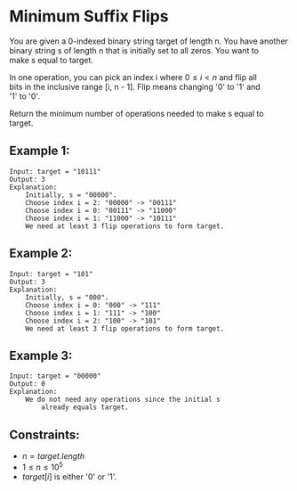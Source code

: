 # Minimum Suffix Flips

You are given a 0-indexed binary string target of length n. You have another  
binary string s of length n that is initially set to all zeros. You want to  
make s equal to target.

In one operation, you can pick an index i where $0 \le i < n$ and flip all  
bits in the inclusive range [i, n - 1]. Flip means changing '0' to '1' and  
'1' to '0'.

Return the minimum number of operations needed to make s equal to target.

 

## Example 1:

    Input: target = "10111"
    Output: 3
    Explanation: 
        Initially, s = "00000".
        Choose index i = 2: "00000" -> "00111"
        Choose index i = 0: "00111" -> "11000"
        Choose index i = 1: "11000" -> "10111"
        We need at least 3 flip operations to form target.

## Example 2:

    Input: target = "101"
    Output: 3
    Explanation: 
        Initially, s = "000".
        Choose index i = 0: "000" -> "111"
        Choose index i = 1: "111" -> "100"
        Choose index i = 2: "100" -> "101"
        We need at least 3 flip operations to form target.

## Example 3:

    Input: target = "00000"
    Output: 0
    Explanation: 
        We do not need any operations since the initial s 
            already equals target.
        
        
        
## Constraints:

* $n = target.length$
* $1 \le n \le 10^5$
* $target[i]$ is either '0' or '1'.

